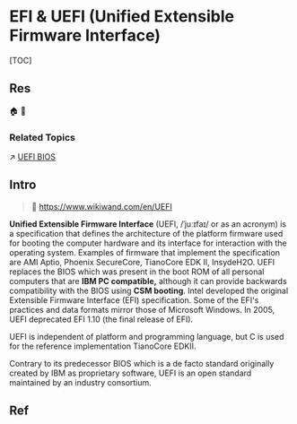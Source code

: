 # EFI & UEFI (Unified Extensible Firmware Interface)

[TOC]



## Res
🏠 
🚧 


### Related Topics
↗ [UEFI BIOS](../../../Firmware%20and%20Booting/🌽%20Bootstrap%20(Boot)/First-Stage%20Boot%20Loader%20(System%20Firmware)/📌%20UEFI%20BIOS/UEFI%20BIOS.md)



## Intro
> 🔗 https://www.wikiwand.com/en/UEFI

**Unified Extensible Firmware Interface** (UEFI, /ˈjuːɪfaɪ/ or as an acronym) is a specification that defines the architecture of the platform firmware used for booting the computer hardware and its interface for interaction with the operating system. Examples of firmware that implement the specification are AMI Aptio, Phoenix SecureCore, TianoCore EDK II, InsydeH2O. UEFI replaces the BIOS which was present in the boot ROM of all personal computers that are **IBM PC compatible,** although it can provide backwards compatibility with the BIOS using **CSM booting**. Intel developed the original Extensible Firmware Interface (EFI) specification. Some of the EFI's practices and data formats mirror those of Microsoft Windows. In 2005, UEFI deprecated EFI 1.10 (the final release of EFI).

UEFI is independent of platform and programming language, but C is used for the reference implementation TianoCore EDKII.

Contrary to its predecessor BIOS which is a de facto standard originally created by IBM as proprietary software, UEFI is an open standard maintained by an industry consortium.



## Ref
